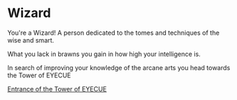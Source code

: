 # Wizard

You're a Wizard! A person dedicated to the tomes and techniques of the wise and smart.

What you lack in brawns you gain in how high your intelligence is.

In search of improving your knowledge of the arcane arts you head towards the Tower of EYECUE

[Entrance of the Tower of EYECUE](WizardScene1.md)